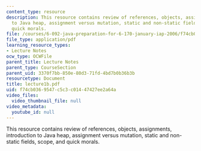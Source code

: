 ```yaml
---
content_type: resource
description: This resource contains review of references, objects, assignments, introduction
  to Java heap, assignment versus mutation, static and non-static fields, scope, and
  quick morals.
file: /courses/6-092-java-preparation-for-6-170-january-iap-2006/f74cb0369547c5c3c01447427ee2a64a_lecture1b.pdf
file_type: application/pdf
learning_resource_types:
- Lecture Notes
ocw_type: OCWFile
parent_title: Lecture Notes
parent_type: CourseSection
parent_uid: 3370f7bb-850e-80d3-71fd-4bd7b0b36b3b
resourcetype: Document
title: lecture1b.pdf
uid: f74cb036-9547-c5c3-c014-47427ee2a64a
video_files:
  video_thumbnail_file: null
video_metadata:
  youtube_id: null
---
```

This resource contains review of references, objects, assignments, introduction to Java heap, assignment versus mutation, static and non-static fields, scope, and quick morals.

